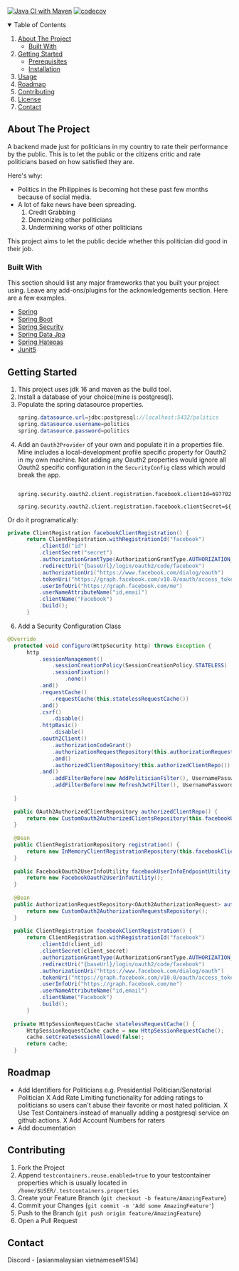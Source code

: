 <!--
*** Thanks for checking out the Best-README-Template. If you have a suggestion
*** that would make this better, please fork the repo and create a pull request
*** or simply open an issue with the tag "enhancement".
*** Thanks again! Now go create something AMAZING! :D
-->



<!-- PROJECT SHIELDS -->
<!--
*** I'm using markdown "reference style" links for readability.
*** Reference links are enclosed in brackets [ ] instead of parentheses ( ).
*** See the bottom of this document for the declaration of the reference variables
*** for contributors-url, forks-url, etc. This is an optional, concise syntax you may use.
*** https://www.markdownguide.org/basic-syntax/#reference-style-links
-->

[![Java CI with Maven](https://github.com/talentedasian/For-Politicians/actions/workflows/build.yml/badge.svg?branch=1.x.x.RESTFUL)](https://github.com/talentedasian/For-Politicians/actions/workflows/build.yml)
[![codecov](https://codecov.io/gh/talentedasian/For-Politicians/branch/1.x.x.RESTFUL/graph/badge.svg?token=6VUTJC5D3G)](https://codecov.io/gh/talentedasian/For-Politicians)

<!-- TABLE OF CONTENTS -->
<details open="open">
  <summary>Table of Contents</summary>
  <ol>
    <li>
      <a href="#about-the-project">About The Project</a>
      <ul>
        <li><a href="#built-with">Built With</a></li>
      </ul>
    </li>
    <li>
      <a href="#getting-started">Getting Started</a>
      <ul>
        <li><a href="#prerequisites">Prerequisites</a></li>
        <li><a href="#installation">Installation</a></li>
      </ul>
    </li>
    <li><a href="#usage">Usage</a></li>
    <li><a href="#roadmap">Roadmap</a></li>
    <li><a href="#contributing">Contributing</a></li>
    <li><a href="#license">License</a></li>
    <li><a href="#contact">Contact</a></li>
  </ol>
</details>



<!-- ABOUT THE PROJECT -->
## About The Project


A backend made just for politicians in my country to rate their performance by the public. This is to let the public or the citizens critic and rate politicians based on how satisfied they are.

Here's why:
* Politics in the Philippines is becoming hot these past few months because of social media. 
* A lot of fake news have been spreading. 
  1. Credit Grabbing 
  2. Demonizing other politicians
  3. Undermining works of other politicians

This project aims to let the public decide whether this politician did good in their job.

[//]: <>  (A list of commonly used resources that I find helpful are listed in the acknowledgements.)

### Built With

This section should list any major frameworks that you built your project using. Leave any add-ons/plugins for the acknowledgements section. Here are a few examples.
* [Spring](https://spring.io/projects/spring-framework)
* [Spring Boot](https://spring.io/projects/spring-boot)
* [Spring Security](https://spring.io/projects/spring-security)
* [Spring Data Jpa](https://spring.io/projects/spring-data-jpa)
* [Spring Hateoas](https://spring.io/projects/spring-hateoas)
* [Junit5](https://junit.org/junit5/)



<!-- GETTING STARTED -->
## Getting Started
1. This project uses jdk 16 and maven as the build tool.
2. Install a database of your choice(mine is postgresql).
3. Populate the spring datasource properties.
    ```java
    spring.datasource.url=jdbc:postgresql://localhost:5432/politics
    spring.datasource.username=politics
    spring.datasource.password=politics
    ```
5. Add an `Oauth2Provider` of your own and populate it in a properties file. Mine includes a local-development profile specific property for Oauth2 in my own machine. Not adding any Oauth2 properties would ignore all Oauth2 specific configuration in the `SecurityConfig` class which would break the app.
      ```
        spring.security.oauth2.client.registration.facebook.clientId=697702354184763
        spring.security.oauth2.client.registration.facebook.clientSecret=${OAUTH2_CLIENT_SECRET}
      ```  
Or do it programatically:  
  ```java
  private ClientRegistration facebookClientRegistration() {
        return ClientRegistration.withRegistrationId("facebook")
            .clientId("id")
            .clientSecret("secret")
            .authorizationGrantType(AuthorizationGrantType.AUTHORIZATION_CODE)
            .redirectUri("{baseUrl}/login/oauth2/code/facebook")
            .authorizationUri("https://www.facebook.com/dialog/oauth")
            .tokenUri("https://graph.facebook.com/v10.0/oauth/access_token")
            .userInfoUri("https://graph.facebook.com/me")
            .userNameAttributeName("id,email")
            .clientName("Facebook")
            .build();
	    }
  ```
6. Add a Security Configuration Class
  ```java
  @Override
	protected void configure(HttpSecurity http) throws Exception {
		http
			.sessionManagement()
				.sessionCreationPolicy(SessionCreationPolicy.STATELESS)
				.sessionFixation()
					.none()
			.and()
			.requestCache()
				.requestCache(this.statelessRequestCache())
			.and()
			.csrf()
				.disable()
			.httpBasic()
				.disable()
			.oauth2Client()
				.authorizationCodeGrant()
				.authorizationRequestRepository(this.authorizationRequestsRepo())
				.and()
				.authorizedClientRepository(this.authorizedClientRepo())
			.and()
				.addFilterBefore(new AddPoliticianFilter(), UsernamePasswordAuthenticationFilter.class)
				.addFilterBefore(new RefreshJwtFilter(), UsernamePasswordAuthenticationFilter.class);
				
	}
		
	public OAuth2AuthorizedClientRepository authorizedClientRepo() {
		return new CustomOauth2AuthorizedClientsRepository(this.facebookUserInfoEndpointUtility());
	}
	
	@Bean
	public ClientRegistrationRepository registration() {
		return new InMemoryClientRegistrationRepository(this.facebookClientRegistration());
	}
	
	public FacebookOauth2UserInfoUtility facebookUserInfoEndpointUtility() {
		return new FacebookOauth2UserInfoUtility();
	} 
	
	@Bean
	public AuthorizationRequestRepository<OAuth2AuthorizationRequest> authorizationRequestsRepo() {
		return new CustomOauth2AuthorizationRequestsRepository();
	}
	
	public ClientRegistration facebookClientRegistration() {
        return ClientRegistration.withRegistrationId("facebook")
            .clientId(client_id)
            .clientSecret(client_secret)
            .authorizationGrantType(AuthorizationGrantType.AUTHORIZATION_CODE)
            .redirectUri("{baseUrl}/login/oauth2/code/facebook")
            .authorizationUri("https://www.facebook.com/dialog/oauth")
            .tokenUri("https://graph.facebook.com/v10.0/oauth/access_token")
            .userInfoUri("https://graph.facebook.com/me")
            .userNameAttributeName("id,email")
            .clientName("Facebook")
            .build();
	    }
	
	private HttpSessionRequestCache statelessRequestCache() {
		HttpSessionRequestCache cache = new HttpSessionRequestCache();
		cache.setCreateSessionAllowed(false);
		return cache;
	}
  ```

<!-- ROADMAP -->
## Roadmap
* Add Identifiers for Politicians e.g. Presidential Politician/Senatorial Politician 
X Add Rate Limiting functionality for adding ratings to politicians so users can't abuse their favorite or most hated politician.
X Use Test Containers instead of manually adding a postgresql service on github actions.
X Add Account Numbers for raters
* Add documentation



<!-- CONTRIBUTING -->
## Contributing


1. Fork the Project
2. Append `testcontainers.reuse.enabled=true` to your testcontainer properties which is usually located in `/home/$USER/.testcontainers.properties`
3. Create your Feature Branch (`git checkout -b feature/AmazingFeature`)
4. Commit your Changes (`git commit -m 'Add some AmazingFeature'`)
5. Push to the Branch (`git push origin feature/AmazingFeature`)
6. Open a Pull Request


<!-- CONTACT -->
## Contact

Discord - [asianmalaysian vietnamese#1514]

